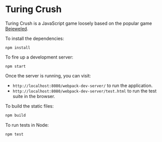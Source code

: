 # Turing Crush

Turing Crush is a JavaScript game loosely based on the popular game
[Bejeweled](http://bejeweled.popcap.com/html5/0.9.12.9490/html5/Bejeweled.html).

To install the dependencies:

```
npm install
```

To fire up a development server:

```
npm start
```

Once the server is running, you can visit:

* `http://localhost:8080/webpack-dev-server/` to run the application.
* `http://localhost:8080/webpack-dev-server/test.html` to run the test suite in the browser.

To build the static files:

```js
npm build
```


To run tests in Node:

```js
npm test
```
